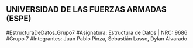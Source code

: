 ## UNIVERSIDAD DE LAS FUERZAS ARMADAS (ESPE)
#EstructuraDeDatos_Grupo7
#Asignatura: Estructura de Datos | NRC: 9686
#Grupo 7
#Integrantes: Juan Pablo Pinza, Sebastián Lasso, Dylan Alvarado
